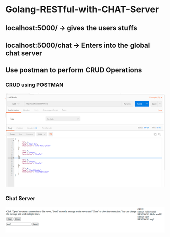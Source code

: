 # Golang-RESTful-with-CHAT-Server

## localhost:5000/ -> gives the users stuffs
## localhost:5000/chat -> Enters into the global chat server

## Use postman to perform CRUD Operations
### CRUD using POSTMAN
![Postman Restful ](https://github.com/vicky-ml/Golang-RESTful-with-CHAT-Server/blob/master/Selection_006.png)

### Chat Server
![ChatServer](https://github.com/vicky-ml/Golang-RESTful-with-CHAT-Server/blob/master/Selection_005.png)
